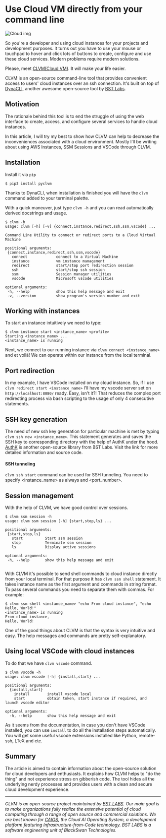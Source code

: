 # Use Cloud VM directly from your command line

![Cloud img](https://www.padok.fr/hubfs/Images/Blog/vm_metadata.webp)

So you're a developer and using cloud instances for your projects and development purposes. It turns out you have to use your mouse or touchpad to hover and click lots of buttons to create, configure and use these cloud services. Modern problems require modern solutions.
 
Please, meet [CLVM(Cloud VM)](https://github.com/BstLabs/py-clvm). It will make your life easier.
 
CLVM is an open-source command-line tool that provides convenient access to users' cloud instances over an ssh connection.
It's built on top of [DynaCLI](https://github.com/BstLabs/py-dynacli), another awesome open-source tool by [BST Labs](https://github.com/BstLabs/).
 
## Motivation
The rationale behind this tool is to end the struggle of using the web interface to create, access, and configure several services to handle cloud instances.
 
In this article, I will try my best to show how CLVM can help to decrease the inconveniences associated with a cloud environment. Mostly I'll be writing about using AWS Instances, SSM Sessions and VSCode through CLVM.
 
 
## Installation
Install it via `pip`
```
$ pip3 install pyclvm
```
 
Thanks to DynaCLI, when installation is finished you will have the `clvm` command added to your terminal palette.
 
With a quick maneuver, just type `clvm -h` and you can read automatically derived docstrings and usage.
 
```
$ clvm -h
usage: clvm [-h] [-v] {connect,instance,redirect,ssh,ssm,vscode} ...
 
Command Line Utility to connect or redirect ports to a Cloud Virtual Machine
 
positional arguments:
 {connect,instance,redirect,ssh,ssm,vscode}
   connect             connect to a Virtual Machine
   instance            vm instance management
   redirect            start/stop port redirection session
   ssh                 start/stop ssh session
   ssm                 Session manager utilities
   vscode              Microsoft vscode utilities
 
optional arguments:
 -h, --help            show this help message and exit
 -v, --version         show program's version number and exit
```
 
## Working with instances
 
To start an instance intuitively we need to type:
```
$ clvm instance start <instance_name> <profile>
Starting <instance_name> ...
<instance_name> is running
```
Next, we connect to our running instance via `clvm connect <instance_name>` and et voilà! We can operate within our instance from the local terminal.
 
## Port redirection
In my example, I have VSCode installed on my cloud instance. So, if I use `clvm redirect start <instance_name>` I'll have my vscode server set on `http://localhost:8080/` ready.
Easy, isn't it?! That reduces the complex port redirecting process via bash scripting to the usage of only 4 consecutive statements.

## SSH key generation
The need of new ssh key generation for particular machine is met by typing `clvm ssh new <instance_name>`. This statement generates and saves the SSH key to corresponding directory with the help of AuthK under the hood. [AuthK](https://github.com/BstLabs/py-authk) is another open-source library from BST Labs. Visit the link for more detailed information and source code.

#### SSH tunneling
`clvm ssh start` command can be used for SSH tunneling. You need to specify <instance_name> as always and <port_number>.

## Session management
With the help of CLVM, we have good control over sessions.
```
$ clvm ssm session -h
usage: clvm ssm session [-h] {start,stop,ls} ...
 
positional arguments:
 {start,stop,ls}
   start          Start ssm session
   stop           Terminate ssm session
   ls             Display active sessions
 
optional arguments:
 -h, --help       show this help message and exit
 
```
With CLVM it's possible to send shell commands to cloud instance directly from your local terminal. For that purpose it has `clvm ssm shell` statement. It takes instance name as the first argument and commands in string format. To pass several commands you need to separate them with commas. For example:
```
$ clvm ssm shell <instance_name> "echo From cloud instance", "echo Hello, World!"
<instance_name> is running
From cloud instance,
Hello, World!

```

One of the good things about CLVM is that the syntax is very intuitive and easy. The help messages and commands are pretty self-explanatory.

## Using local VSCode with cloud instances
To do that we have `clvm vscode` command.
```
$ clvm vscode -h
usage: clvm vscode [-h] {install,start} ...

positional arguments:
  {install,start}
    install        install vscode local
    start          obtain token, start instance if required, and launch vscode editor

optional arguments:
  -h, --help       show this help message and exit
``` 
As it seems from the documentation, in case you don't have VSCode installed, you can use `install` to do all the installation steps automatically. You will get some useful vscode extensions installed like Python, remote-ssh, LTeX and etc.

## Summary
The article is aimed to contain information about the open-source solution for cloud developers and enthusiasts. It explains how CLVM helps to "do the thing" and not experience stress on gibberish code. The tool hides all the underlying nerdy processes and provides users with a clean and secure cloud development experience.
***
*CLVM is an open-source project maintained by [BST LABS](https://github.com/BstLabs/). Our main goal is to make organizations fully realize the extensive potential of cloud computing through a range of open source and commercial solutions. We are best known for [CAIOS](https://www.caios.io/home), the Cloud AI Operating System, a development platform featuring Infrastructure-from-Code technology. BST LABS is a software engineering unit of BlackSwan Technologies.*